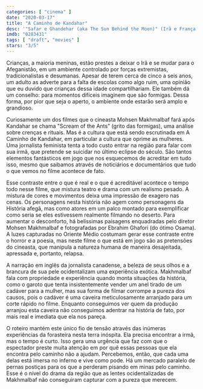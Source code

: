```yaml
---
categories: [ "cinema" ]
date: "2020-03-17"
title: "A Caminho de Kandahar"
desc: '"Safar e Ghandehar (aka The Sun Behind the Moon)" (Irã e França, 2001), escrito por Mohsen Makhmalbaf, dirigido por Mohsen Makhmalbaf, com Ike Ogut, Nelofer Pazira e Hassan Tantai. Da série dos DVDs da Augusta.'
imdb: "0283431"
tags: [ "draft", "movies" ]
stars: "3/5"
---
```

Crianças, a maioria meninas, estão prestes a deixar o Irã e se mudar para o Afeganistão, em um ambiente controlado por forças extremistas, tradicionalistas e desumanas. Apesar de terem cerca de cinco a seis anos, um adulto as adverte para a falta de escolas como algo ruim, uma opinião que eu duvido que crianças dessa idade compartilhariam. Ele também dá um conselho: para momentos difíceis imaginem que são formigas. Dessa forma, por pior que seja o aperto, o ambiente onde estarão será amplo e grandioso.

Curiosamente um dos filmes que o cineasta Mohsen Makhmalbaf fará após Kandahar se chama "Scream of the Ants" (grito das formigas), uma análise sobre crenças e rituais. Mas é a cultura que está sendo escrutinada em A Caminho de Kandahar, em particular a cultura que oprime as mulheres. Uma jornalista feminista tenta a todo custo entrar na região para falar com sua irmã, que pretende se suicidar no último eclipse do século. São tantos elementos fantásticos em jogo que nos esquecemos de acreditar em tudo isso, mesmo que saibamos através de noticiários e documentários que tudo o que vemos no filme acontece de fato.

Esse contraste entre o que é real e o que é acreditável acontece o tempo todo nesse filme, que mistura teatro e drama com um realismo pesado. A mistura de cores e movimentos deixa uma impressão de exagero nas cenas. Os personagens nesta história não agem como personagens da História afegã, mas como atores em um palco montado para exemplificar como seria se eles estivessem realmente filmando no deserto. Para aumentar o desconforto, há belíssimas paisagens enquadradas pelo diretor Mohsen Makhmalbaf e fotografadas por Ebrahim Ghafori (do ótimo Osama). A luzes capturadas no Oriente Médio costumam gerar esse contraste entre o horror e a poesia, mas neste filme o que está em jogo são as pretensões do cineasta, que manipula a natureza humana de maneira desajeitada, apressada e, portanto, relapsa.

A narração em inglês da jornalista canadense, a beleza de seus olhos e a brancura de sua pele ocidentalizam uma experiência exótica. Makhmalbaf fala com propriedade e experiência quando monta situações da história, como o garoto que tenta insistentemente vender um anel tirado de um cadáver para a mulher, mas sua forma de filmar corrompe a pureza dos causos, pois o cadáver é uma caveira meticulosamente arranjado para um corte rápido no filme. Enquanto conseguimos ver quem da produção arranjou esta caveira não conseguimos adentrar na história de fato, por mais real e imediata que ela nos pareça.

O roteiro mantém este único fio de tensão através das inúmeras experiências da forasteira nesta terra inóspita. Ela precisa encontrar a irmã, mas o tempo é curto. Isso gera uma urgência que faz com que o espectador preste muita atenção em por quê essas pessoas que ela encontra pelo caminho não a ajudam. Percebemos, então, que cada uma delas está imersa no inferno e vive como pode. Há um mercado paralelo de pernas postiças para os que a perderam pisando em minas pelo caminho. Esse é o nível do drama da região que as lentes ocidentalizadas de Makhmalbaf não conseguiram capturar com a pureza que merecem.

